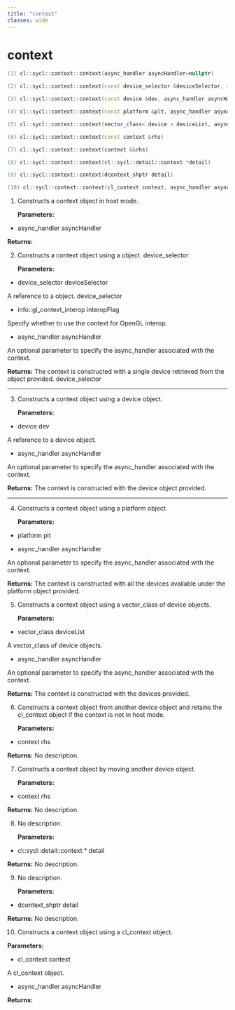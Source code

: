 ```yaml
---
title: "context"
classes: wide
---
```


# context

```cpp
(1) cl::sycl::context::context(async_handler asyncHandler=nullptr)
```

```cpp
(2) cl::sycl::context::context(const device_selector &deviceSelector, info::gl_context_interop interopFlag, async_handler asyncHandler=nullptr)
```

```cpp
(3) cl::sycl::context::context(const device &dev, async_handler asyncHandler=nullptr)
```

```cpp
(4) cl::sycl::context::context(const platform &plt, async_handler asyncHandler=nullptr)
```

```cpp
(5) cl::sycl::context::context(vector_class< device > deviceList, async_handler asyncHandler=nullptr)
```

```cpp
(6) cl::sycl::context::context(const context &rhs)
```

```cpp
(7) cl::sycl::context::context(context &&rhs)
```

```cpp
(8) cl::sycl::context::context(cl::sycl::detail::context *detail)
```

```cpp
(9) cl::sycl::context::context(dcontext_shptr detail)
```

```cpp
(10) cl::sycl::context::context(cl_context context, async_handler asyncHandler=nullptr)
```

1. Constructs a context object in host mode.

   **Parameters:**

  * async_handler asyncHandler

   **Returns:**

2. Constructs a context object using a  object. device_selector

   **Parameters:**

  * device_selector deviceSelector

   A reference to a  object. device_selector

  * info::gl_context_interop interopFlag

   Specify whether to use the context for OpenGL interop.

  * async_handler asyncHandler

   An optional parameter to specify the async_handler associated with the context.

   **Returns:** The context is constructed with a single device retrieved from the  object provided. device_selector

---

3. Constructs a context object using a device object.

   **Parameters:**

  * device dev

   A reference to a device object.

  * async_handler asyncHandler

   An optional parameter to specify the async_handler associated with the context.

   **Returns:** The context is constructed with the device object provided.

---

4. Constructs a context object using a platform object.

   **Parameters:**

  * platform plt



  * async_handler asyncHandler

   An optional parameter to specify the async_handler associated with the context.

   **Returns:** The context is constructed with all the devices available under the platform object provided.

5. Constructs a context object using a vector_class of device objects.

   **Parameters:**

  * vector_class deviceList

   A vector_class of device objects.

  * async_handler asyncHandler

   An optional parameter to specify the async_handler associated with the context.

   **Returns:** The context is constructed with the devices provided.

6. Constructs a context object from another device object and retains the cl_context object if the context is not in host mode.

   **Parameters:**

  * context rhs

   **Returns:** No description.

7. Constructs a context object by moving another device object.

   **Parameters:**

  * context rhs

   **Returns:** No description.

8. No description.

   **Parameters:**

  * cl::sycl::detail::context * detail

   **Returns:** No description.

9. No description.

   **Parameters:**

  * dcontext_shptr detail

   **Returns:** No description.

10. Constructs a context object using a cl_context object.

   **Parameters:**

  * cl_context context

   A cl_context object.

  * async_handler asyncHandler

   **Returns:**
